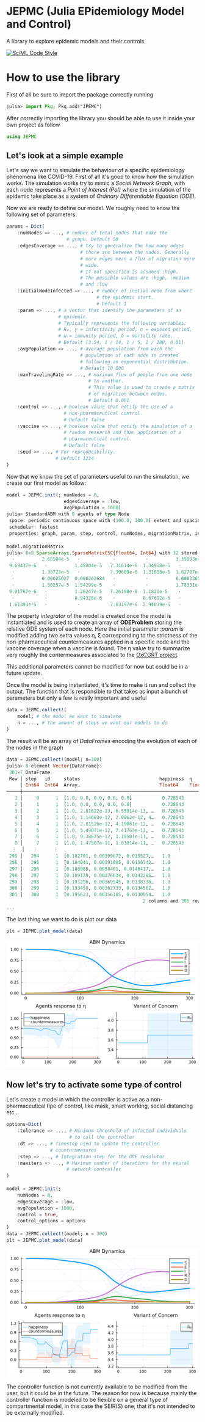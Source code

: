 # JEPMC (Julia EPidemiology Model and Control)

A library to explore epidemic models and their controls.

[![SciML Code Style](https://img.shields.io/static/v1?label=code%20style&message=SciML&color=9558b2&labelColor=389826)](https://github.com/SciML/SciMLStyle)


# How to use the library

First of all be sure to import the package correctly running 
```julia
julia> import Pkg; Pkg.add("JPEMC")
```

After correctly importing the library you should be able to use it
inside your own project as follow
```julia
using JEPMC
```

## Let's look at a simple example

Let's say we want to simulate the behaviour of a specific epidemiology
phenomena like COVID-19. First of all it's good to know how the
simulation works. The simulation works try to mimic a *Social Network
Graph*, with each node represents a *Point of Interest (PoI)* where
the simulation of the epidemic take place as a system of *Ordinary
Differentiable Equation (ODE)*.

Now we are ready to define our model. We roughly need to know the
following set of parameters:


```julia
params = Dict(
    :numNodes => ..., # number of total nodes that make the
                      # graph. Default 50
    :edgesCoverage => ..., # try to generalize the how many edges
                           # there are between the nodes. Generally
                           # more edges mean a flux of migration more
                           # wide.
                           # If not specified is assumed :high.
                           # The possible values are :high, :medium
                           # and :low 
    :initialNodeInfected => ..., # number of initial node from where
                                 # the epidemic start. 
                                 # Default 1
    :param => ..., # a vector that identify the parameters of an
                   # epidemic.
                   # Typically represents the following variables:
                   # R₀, γ = infectivity period, σ = exposed period,
                   # ω = immunity period, δ = mortality rate.
                   # Default [3.54, 1 / 14, 1 / 5, 1 / 280, 0.01]
    :avgPopulation => ..., # average population from wich the
                           # population of each node is created
                           # following an exponential distribution.
                           # Default 10_000
    :maxTravelingRate => ..., # maximum flux of people from one node
                              # to another.
                              # This value is used to create a matrix
                              # of migration between nodes.
                              # Default 0.001 
    :control => ..., # boolean value that notify the use of a
                     # non-pharmaceutical control.
                     # Default false
    :vaccine => ..., # boolean value that notify the simulation of a 
                     # random research and than application of a
                     # pharmaceutical control.
                     # Default false
    :seed => ..., # For reproducibility.
                  # Default 1234
)
```

Now that we know the set of parameters useful to run the simulation,
we create our first model as follow:

```julia
model = JEPMC.init(; numNodes = 8,
                     edgesCoverage = :low,
                     avgPopulation = 1000)
julia> StandardABM with 8 agents of type Node
 space: periodic continuous space with (100.0, 100.0) extent and spacing=4.0
 scheduler: fastest
 properties: graph, param, step, control, numNodes, migrationMatrix, integrator, vaccine

model.migrationMatrix
julia> 8×8 SparseArrays.SparseMatrixCSC{Float64, Int64} with 32 stored entries:
  ⋅          2.66504e-5   ⋅            ⋅           ⋅          3.35803e-5    ⋅           1.27017e-5
 9.69437e-6   ⋅          1.45804e-5   7.31614e-6  1.34918e-5   ⋅            ⋅            ⋅
  ⋅          1.38723e-5   ⋅           7.30609e-6  1.31818e-5  1.62707e-5   3.46623e-5    ⋅
  ⋅          0.00025027  0.000262684   ⋅           ⋅          0.000336501   ⋅           7.66992e-5
  ⋅          1.50257e-5  1.54299e-5    ⋅           ⋅          1.78331e-5   3.93614e-5   9.37485e-6
 9.01767e-6   ⋅          1.26247e-5   7.26198e-6  1.1821e-5    ⋅            ⋅            ⋅
  ⋅           ⋅          8.94326e-6    ⋅          8.67602e-6   ⋅            ⋅           7.60861e-6
 1.61393e-5   ⋅           ⋅           7.83197e-6  2.94039e-5   ⋅           0.000108267   ⋅
```

The property *integrator* of the model is created once the model is
instantiated and is used to create an array of **ODEProblem** storing
the relative ODE system of each node. Here the initial parameter
*:param* is modified adding two extra values η, ξ corresponding to the
strictness of the non-pharmaceutical countermeasures applied in a
specific node and the vaccine coverage when a vaccine is found. The η
value try to summarize very roughly the contermeasures associated to
the [OxCGRT project](https://github.com/OxCGRT/covid-policy-tracker).

This additional parameters cannot be modified for now but could be in
a future update.

Once the model is being instantiated, it's time to make it run and
collect the output. The function that is responsible to that takes as
input a bunch of parameters but only a few is really important and
useful

```julia
data = JEPMC.collect!(
    model; # the model we want to simulate
    n = ..., # the amount of steps we want our models to do
)
```
The result will be an array of *DataFrames* encoding the evolution of each of the nodes in the graph
```julia
data = JEPMC.collect!(model; n=300)
julia> 8-element Vector{DataFrame}:
 301×7 DataFrame
 Row │ step   id     status                             happiness  η        υ  ⋯
     │ Int64  Int64  Array…                             Float64    Float64  Fl ⋯
─────┼──────────────────────────────────────────────────────────────────────────
   1 │     0      1  [1.0, 0.0, 0.0, 0.0, 0.0]           0.728543      0.0     ⋯
   2 │     1      1  [1.0, 0.0, 0.0, 0.0, 0.0]           0.728543      0.0
   3 │     2      1  [1.0, 2.81622e-13, 6.55914e-13, …   0.728543      0.0
   4 │     3      1  [1.0, 1.14603e-12, 2.0062e-12, 4…   0.728543      0.0
   5 │     4      1  [1.0, 2.81526e-12, 4.19061e-12, …   0.728543      0.0     ⋯
   6 │     5      1  [1.0, 5.49071e-12, 7.41765e-12, …   0.728543      0.0
   7 │     6      1  [1.0, 9.38675e-12, 1.19501e-11, …   0.728543      0.0
   8 │     7      1  [1.0, 1.47507e-11, 1.81014e-11, …   0.728543      0.0
  ⋮  │   ⋮      ⋮                    ⋮                      ⋮         ⋮        ⋱
 295 │   294      1  [0.182701, 0.00399672, 0.015527,…   1.0           0.0     ⋯
 296 │   295      1  [0.184841, 0.00391685, 0.0150742…   1.0           0.0
 297 │   296      1  [0.186988, 0.0038401, 0.0146417,…   1.0           0.0
 298 │   297      1  [0.189139, 0.00376634, 0.0142285…   1.0           0.0
 299 │   298      1  [0.191296, 0.00369545, 0.0138336…   1.0           0.0     ⋯
 300 │   299      1  [0.193458, 0.00362733, 0.0134562…   1.0           0.0
 301 │   300      1  [0.195623, 0.00356185, 0.0130954…   1.0           0.0
                                                  2 columns and 286 rows omitted
...
```
The last thing we want to do is plot our data
```julia
plt = JEPMC.plot_model(data)
```
![Plot Without Intervention](https://github.com/DrStiev/JEPMC/blob/main/readmeimg/plot.svg?raw=true)


## Now let's try to activate some type of control

Let's create a model in which the controller is active as a
non-pharmaceutical tipe of control, like mask, smart working, social
distancing etc...

```julia
options=Dict(
    :tolerance => ..., # Minimum threshold of infected individuals 
                       # to call the controller
	:dt => ..., # Timestep used to update the controller
                # countermeasures
	:step => ..., # Integration step for the ODE resolutor
	:maxiters => ..., # Maximum number of iterations for the neural
                      # network controller
)

model = JEPMC.init(; 
    numNodes = 8,
    edgesCoverage = :low, 
    avgPopulation = 1000,
    control = true, 
    control_options = options
)
data = JEPMC.collect!(model; n = 300)
plt = JEPMC.plot_model(data)
```

![Non-Pharmaceutical Countermeasures Plot](https://github.com/DrStiev/JEPMC/blob/main/readmeimg/controlPlot.svg?raw=true)

The controller function is not currently available to be modified from
the user, but it could be in the future. The reason for now is because
mainly the controller function is modeled to be flexible on a general
type of compartmental model, in this case the SEIR(S) one, that it's
not intended to be externally modified.

